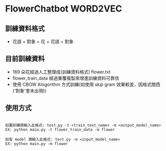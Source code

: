 # FlowerChatbot WORD2VEC

## 訓練資料格式
* 花語 + 對象 + 花 + 花語 + 對象

## 目前訓練資料
* 169 朵花經過人工整理成(訓練資料格式) flower.txt
* flower_train_data 經過重覆複製來增進訓練資料可靠信
* 使用 CBOW Alogorithm 方式訓練(如使用 skip gram 效果較差，因格式關西('對象'會未出現))

## 使用方式
```

如要訓練請輸入此格式: test.py -t <train_text_name> -m <output_model_name>
EX: python main.py -t flower_train_data -m flower

如有 model 請輸入此格式: test.py -m <input_model_name>
EX: python main.py -m flower

```